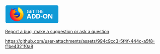 [![](https://raw.githubusercontent.com/igorlogius/igorlogius/main/geFxAddon.png)](https://addons.mozilla.org/firefox/addon/get-tabs-infos/)

[Report a bug, make a suggestion or ask a question](https://github.com/igorlogius/igorlogius/issues/new/choose)

https://github.com/user-attachments/assets/994c9cc3-5f4f-444c-a5f8-f1be4321f0a8
